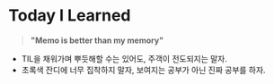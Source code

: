 # Today I Learned
> __"Memo is better than my memory"__
- TIL을 채워가며 뿌듯해할 수는 있어도, 주객이 전도되지는 말자.
- 초록색 잔디에 너무 집착하지 말자, 보여지는 공부가 아닌 진짜 공부를 하자.